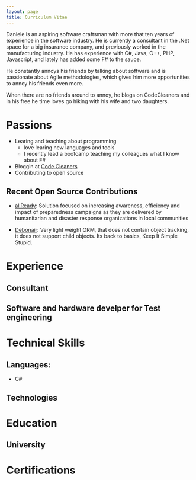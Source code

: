 ```yaml
--- 
layout: page 
title: Curriculum Vitae 
--- 
```


Daniele is an aspiring software craftsman with more that ten years of experience in the software industry. He is currently a consultant in the .Net space for a big insurance company, and previously worked in the manufacturing industry. He has experience with C#, Java, C++, PHP, Javascript, and lately has added some F# to the sauce.

He constantly annoys his friends by talking about software and is passionate about Agile methodologies, which gives him more opportunities to annoy his friends even more. 

When there are no friends around to annoy, he blogs on CodeCleaners and in his free he time loves go hiking with his wife and two daughters.  

# Passions
* Learing and teaching about programming
  * love learing new languages and tools
  * I recently lead a bootcamp teaching my colleagues what I know about F#
* Bloggin at [Code Cleaners](http://codecleane.rs)
* Contributing to open source

## Recent Open Source Contributions

* [allReady](https://github.com/HTBox/allReady): Solution focused on increasing awareness, efficiency and impact of preparedness campaigns as they are delivered by humanitarian and disaster response organizations in local communities

* [Debonair](https://github.com/JamesStuddart/debonair): Very light weight ORM, that does not contain object tracking, it does not support child objects. Its back to basics, Keep It Simple Stupid.

# Experience
## Consultant


## Software and hardware develper for Test engineering


# Technical Skills
## Languages: 
*	C#

## Technologies

# Education
## University

# Certifications

